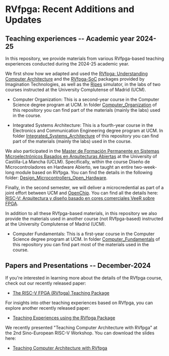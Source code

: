 # RVfpga: Recent Additions and Updates

## Teaching experiences -- Academic year 2024-25
In this repository, we provide materials from various RVfpga-based teaching experiences conducted during the 2024-25 academic year.

We first show how we adapted and used the [RVfpga: Understanding Computer Architecture](https://university.imgtec.com/rvfpga-el2-v3-0-english-downloads-page/) and the [RVfpga-SoC](https://university.imgtec.com/rvfpgasoc-download-page-en/) packages provided by Imagination Technologies, as well as the [Ripes](https://github.com/mortbopet/Ripes) simulator, in the labs of two courses instructed at the University Complutense of Madrid (UCM).

+ Computer Organization: This is a second-year course in the Computer Science degree program at UCM. In folder [Computer_Organization](https://github.com/artecs-group/RVfpga-sim-addons/tree/main/Computer_Organization) of this repository you can find part of the materials (mainly the labs) used in the course. 

+ Integrated Systems Architecture: This is a fourth-year course in the Electronics and Communication Engineering degree program at UCM. In folder [Integrated_Systems_Architecture](https://github.com/artecs-group/RVfpga-sim-addons/tree/main/Integrated_Systems_Architecture) of this repository you can find part of the materials (mainly the labs) used in the course.

We also participated in the [Master de Formación Permanente en Sistemas Microelectrónicos Basados en Arquitecturas Abiertas](https://www.uclm.es/estudios/propios/master-formacion-permanente-sistemas-microelectricos-basados-arquitecturas-abiertas) at the University of Castilla-La Mancha (UCLM). Specifically, within the course Diseño de Microcontroladores en Hardware Abierto, we taught an entire two-week-long module based on RVfpga. You can find the details in the following folder: [Design_Microcontrollers_Open_Hardware](https://github.com/artecs-group/RVfpga-sim-addons/tree/main/Design_Microcontrollers_Open_Hardware).

Finally, in the second semester, we will deliver a microcredential as part of a joint effort between UCM and [OpenChip](https://openchip.com/). You can find all the details here: [RISC-V: Arquitectura y diseño basado en cores comerciales VeeR sobre FPGA](https://riscv.fdi.ucm.es/).

In addition to all these RVfpga-based materials, in this repository we also provide the materials used in another course (not RVfpga-based) instructed at the University Complutense of Madrid (UCM).

+ Computer Fundamentals: This is a first-year course in the Computer Science degree program at UCM. In folder [Computer_Fundamentals](https://github.com/artecs-group/RVfpga-sim-addons/tree/main/Computer_Fundamentals) of this repository you can find part most of the materials used in the course.


## Papers and Presentations -- December-2024
If you're interested in learning more about the details of the RVfpga course, check out our recently released paper: 

* [The RISC-V FPGA (RVfpga) Teaching Package](https://www.authorea.com/doi/full/10.36227/techrxiv.172978275.56140460) 

For insights into other teaching experiences based on RVfpga, you can explore another recently released paper: 

* [Teaching Experiences using the RVfpga Package](http://arxiv.org/abs/2411.14954)

We recently presented "Teaching Computer Architecture with RVfpga" at the 2nd Sino-European RISC-V Workshop. You can download the slides here:

* [Teaching Computer Architecture with RVfpga](https://drive.google.com/file/d/1JlivSs5iZqpF1h7p_dbInBxkeEg9aDwf/view?usp=drive_link)
